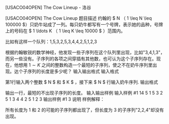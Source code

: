 



[USACO04OPEN] The Cow Lineup - 洛谷














[USACO04OPEN] The Cow Lineup
题目描述
约翰的 $ N $（$ 1 \leq N \leq 100000 $）只奶牛站成了一列。每只奶牛都写有一个号牌，表示她的品种，号牌上的号码在 $ 1 \ldots K $（$ 1 \leq K \leq 10000 $ ）范围内。

比如有这样一个队列：1,5,3,2,5,3,4,4,2,5,1,2,3

根据约翰敏锐的数学神经，他发现一些子序列在这个队列里出现，比如"3,4,1,3"，而另一些没有。子序列的各项之间穿插有其他数，也可认为这个子序列存在。现在，他想用 $1 \sim K$ 之间的整数构造一个最短的子序列，使之不在奶牛序列里出现。达个子序列的长度是多少呢？
输入输出格式
输入格式

第1行输入两个整数 $ N $ 和 $ K $ ，接下来 $ N $ 行输入奶牛序列.
输出格式

输出一行，最短的不出现子序列的长度。
输入输出样例
输入样例 #1
14 5
1
5
3
2
5
1
3
4
4
2
5
1
2
3
输出样例 #1
3
说明
样例解释：

所有长度为 $1$ 和 $2$ 的可能的子序列都出现了，但长度为 $3$ 的子序列"2,2,4"却没有出现。






